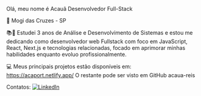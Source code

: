 Olá, meu nome é Acauã
Desenvolvedor Full-Stack

📍 Mogi das Cruzes - SP

📚🚀 Estudei 3 anos de Análise e Desenvolvimento de Sistemas e estou me dedicando como desenvolvedor web Fullstack com foco em JavaScript, React, Next.js e tecnologias relacionadas, focado em aprimorar minhas habilidades enquanto evoluo profissionalmente.

💻 Meus principais projetos estão disponíveis em: https://acaport.netlify.app/
O restante pode ser visto em GitHub acaua-reis

Contatos:
[![LinkedIn](https://img.icons8.com/ios-filled/50/0A66C2/linkedin.png)](https://www.linkedin.com/in/acaua-reis/)


